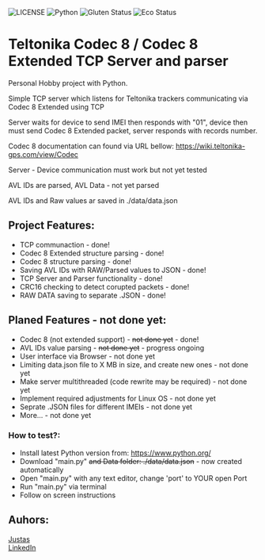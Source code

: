![LICENSE](https://img.shields.io/badge/license-MIT-blue.svg?style=flat-square)
![Python](https://img.shields.io/badge/Python-3.11.2-blue)
![Gluten Status](https://img.shields.io/badge/Gluten-Free-green.svg)
![Eco Status](https://img.shields.io/badge/ECO-Friendly-green.svg)

# Teltonika Codec 8 / Codec 8 Extended TCP Server and parser

Personal Hobby project with Python.

Simple TCP server which listens for Teltonika trackers communicating via Codec 8 Extended using TCP

Server waits for device to send IMEI then responds with "01", device then must send Codec 8 Extended packet, server responds with records number.

Codec 8 documentation can found via URL bellow:
https://wiki.teltonika-gps.com/view/Codec

Server - Device communication must work but not yet tested

AVL IDs are parsed, AVL Data - not yet parsed

AVL IDs and Raw values ar saved in ./data/data.json

## Project Features:

- TCP communaction - done!
- Codec 8 Extended structure parsing - done!
- Codec 8 structure parsing - done!
- Saving AVL IDs with RAW/Parsed values to JSON - done!
- TCP Server and Parser functionality - done!
- CRC16 checking to detect corupted packets - done!
- RAW DATA saving to separate .JSON - done!

## Planed Features - not done yet:

- Codec 8 (not extended support) - ~~not done yet~~ - done!
- AVL IDs value parsing - ~~not done yet~~ - progress ongoing
- User interface via Browser - not done yet
- Limiting data.json file to X MB in size, and create new ones - not done yet
- Make server multithreaded (code rewrite may be required) - not done yet
- Implement required adjustments for Linux OS - not done yet
- Seprate .JSON files for different IMEIs - not done yet
- More... - not done yet

### How to test?:

- Install latest Python version from: https://www.python.org/
- Download "main.py" ~~and Data folder: ./data/data.json~~ - now created automatically
- Open "main.py" with any text editor, change 'port' to YOUR open Port
- Run "main.py" via terminal
- Follow on screen instructions

## Auhors:
[Justas](https://github.com/Justas1988) <br>
[LinkedIn](https://www.linkedin.com/in/justas-belevi%C4%8Dius-4a5485219/)
